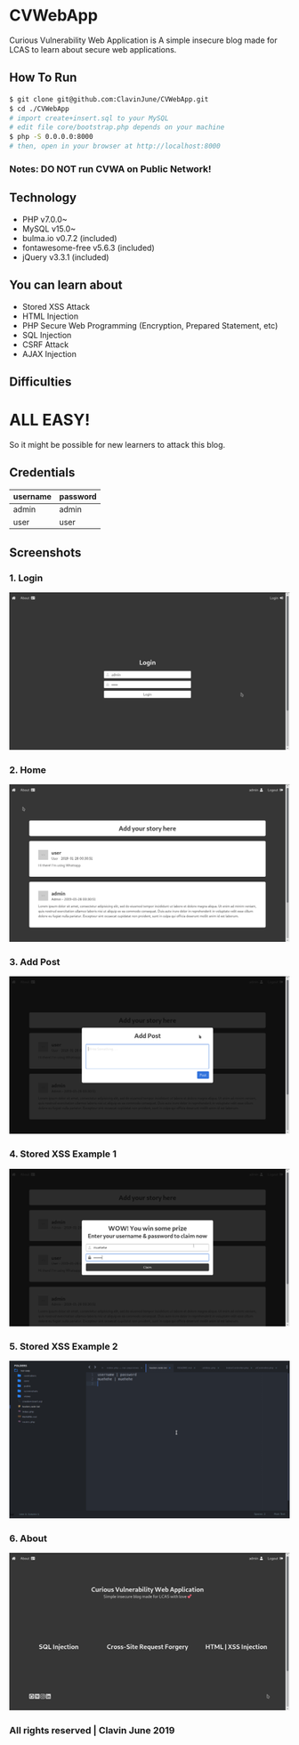 # CVWebApp
Curious Vulnerability Web Application is A simple insecure blog made for LCAS to learn about secure web applications.

## How To Run
``` sh
$ git clone git@github.com:ClavinJune/CVWebApp.git
$ cd ./CVWebApp
# import create+insert.sql to your MySQL
# edit file core/bootstrap.php depends on your machine
$ php -S 0.0.0.0:8000
# then, open in your browser at http://localhost:8000
```

### Notes: DO NOT run CVWA on Public Network!

## Technology
- PHP v7.0.0~
- MySQL v15.0~
- bulma.io v0.7.2 (included)
- fontawesome-free v5.6.3 (included)
- jQuery v3.3.1 (included)

## You can learn about
- Stored XSS Attack
- HTML Injection
- PHP Secure Web Programming (Encryption, Prepared Statement, etc)
- SQL Injection
- CSRF Attack
- AJAX Injection

## Difficulties
# ALL EASY!
So it might be possible for new learners to attack this blog.

## Credentials
| username | password |
| -------- | -------- |
| admin    | admin    |
| user     | user     |

## Screenshots
### 1. Login
![Login](https://raw.githubusercontent.com/ClavinJune/CVWebApp/master/screenshots/login.png)

### 2. Home
![Home](https://raw.githubusercontent.com/ClavinJune/CVWebApp/master/screenshots/home.png)

### 3. Add Post
![Add Post](https://raw.githubusercontent.com/ClavinJune/CVWebApp/master/screenshots/add-post.png)

### 4. Stored XSS Example 1
![Stored XSS](https://raw.githubusercontent.com/ClavinJune/CVWebApp/master/screenshots/stored-xss-1.png)

### 5. Stored XSS Example 2
![Stored XSS](https://raw.githubusercontent.com/ClavinJune/CVWebApp/master/screenshots/stored-xss-2.png)

### 6. About
![About](https://raw.githubusercontent.com/ClavinJune/CVWebApp/master/screenshots/about.png)

### All rights reserved | Clavin June 2019
